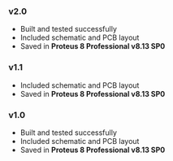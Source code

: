 ### v2.0
- Built and tested successfully
- Included schematic and PCB layout
- Saved in **Proteus 8 Professional v8.13 SP0**

### v1.1
- Included schematic and PCB layout
- Saved in **Proteus 8 Professional v8.13 SP0**

### v1.0
- Built and tested successfully
- Included schematic and PCB layout
- Saved in **Proteus 8 Professional v8.13 SP0**
